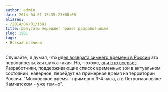 ```yaml
---
author: admin
date: 2014-04-01 15:35:23+00:00
aliases:
- /2014/04/01/1581
title: Депутаты передают привет разработчикам
slug: 1581
tags:
- Всякая всячина
---
```


Слушайте, я думал, что [идея возврата зимнего времени в России](http://www.newsru.com/russia/01apr2014/admin.html) это первоапрельская шутка такая. Но, похоже, [они это всерьез](http://www.newsru.com/russia/20jan2014/duma_time.html). Разработчики, поддерживающие список временных зон в актуальном состоянии, наверное, перейдут на примерное время на территории России. "Московское время - примерно 3-4 часа, а в Петропавловске-Камчатском - уже темно".

<!--more-->
